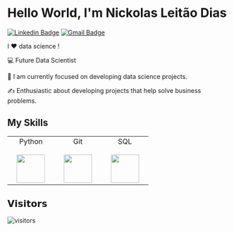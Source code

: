 # Hello World, I'm Nickolas Leitão Dias

 [![Linkedin Badge](https://img.shields.io/badge/-nickolasdias-blue?style=flat-square&logo=Linkedin&logoColor=white&link=https://www.linkedin.com/in/nickolasdias/)](https://www.linkedin.com/in/nickolas-leit%C3%A3o-dias-691544193/) [![Gmail Badge](https://img.shields.io/badge/-nickolas.leitao@gmail.com-c14438?style=flat-square&logo=Gmail&logoColor=white&link=mailto:nickolas.leitao@gmail.com)](mailto:nickolas.leitao@gmail.com)


I ❤️ data science !

:computer: Future Data Scientist 

:vulcan_salute: I am currently focused on developing data science projects.

:writing_hand: Enthusiastic about developing projects that help solve business problems.

## My Skills

<table>
  <tbody>
    <tr valign="top">
          </tr>
    <tr valign="top">
      <td width="25%" align="center">
        <span>Python</span><br><br>
        <img height="64px" src="https://cdn.svgporn.com/logos/python.svg">
      </td>    
      <td width="25%" align="center">
        <span>Git</span><br><br>
        <img height="64px" src="https://cdn.svgporn.com/logos/git.svg">
      </td>
     <td width="25%" align="center">
        <span>SQL</span><br><br>
        <img height="64px" src="https://cdn.svgporn.com/logos/sqlite.svg">
      </td>
    </tr>
  </tbody>
</table>

## 𝗩𝗶𝘀𝗶𝘁𝗼𝗿𝘀

![visitors](https://visitor-badge.glitch.me/badge?page_id=franciscoamartin.franciscoamartin)
